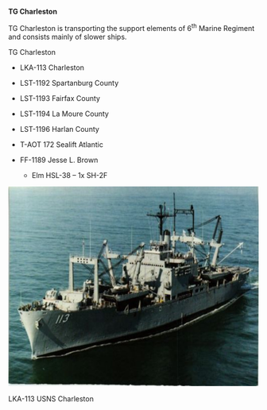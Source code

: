 **TG Charleston**

TG Charleston is transporting the support elements of 6<sup>th</sup>
Marine Regiment and consists mainly of slower ships.

TG Charleston

-   LKA-113 Charleston

-   LST-1192 Spartanburg County

-   LST-1193 Fairfax County

-   LST-1194 La Moure County

-   LST-1196 Harlan County

-   T-AOT 172 Sealift Atlantic

-   FF-1189 Jesse L. Brown

    -   Elm HSL-38 – 1x SH-2F

<img src="/assets\images\nato\us\navy\amphibious\mef\charleston\image1.jpg" style="width:6.375in;height:4.19475in" />

LKA-113 USNS Charleston
